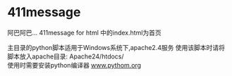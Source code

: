 # 411message
阿巴阿巴...
411message for html 中的index.html为首页


主目录的python脚本适用于Windows系统下,apache2.4服务
使用该脚本时请将脚本放入apache目录:  Apache24/htdocs/   
使用时需要安装python编译器  www.pythom.org
